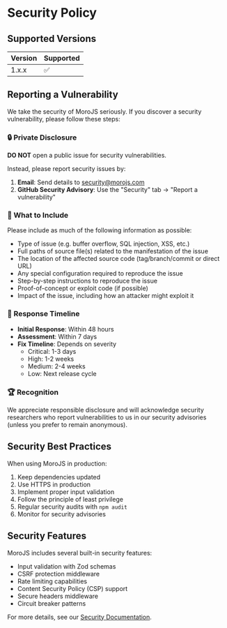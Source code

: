 # Security Policy

## Supported Versions

| Version | Supported          |
| ------- | ------------------ |
| 1.x.x   | :white_check_mark: |

## Reporting a Vulnerability

We take the security of MoroJS seriously. If you discover a security vulnerability, please follow these steps:

### 🔒 Private Disclosure

**DO NOT** open a public issue for security vulnerabilities.

Instead, please report security issues by:

1. **Email**: Send details to security@morojs.com
2. **GitHub Security Advisory**: Use the "Security" tab → "Report a vulnerability"

### 📝 What to Include

Please include as much of the following information as possible:

- Type of issue (e.g. buffer overflow, SQL injection, XSS, etc.)
- Full paths of source file(s) related to the manifestation of the issue
- The location of the affected source code (tag/branch/commit or direct URL)
- Any special configuration required to reproduce the issue
- Step-by-step instructions to reproduce the issue
- Proof-of-concept or exploit code (if possible)
- Impact of the issue, including how an attacker might exploit it

### 🚀 Response Timeline

- **Initial Response**: Within 48 hours
- **Assessment**: Within 7 days
- **Fix Timeline**: Depends on severity
  - Critical: 1-3 days
  - High: 1-2 weeks
  - Medium: 2-4 weeks
  - Low: Next release cycle

### 🏆 Recognition

We appreciate responsible disclosure and will acknowledge security researchers who report vulnerabilities to us in our security advisories (unless you prefer to remain anonymous).

## Security Best Practices

When using MoroJS in production:

1. Keep dependencies updated
2. Use HTTPS in production
3. Implement proper input validation
4. Follow the principle of least privilege
5. Regular security audits with `npm audit`
6. Monitor for security advisories

## Security Features

MoroJS includes several built-in security features:

- Input validation with Zod schemas
- CSRF protection middleware
- Rate limiting capabilities  
- Content Security Policy (CSP) support
- Secure headers middleware
- Circuit breaker patterns

For more details, see our [Security Documentation](../docs/SECURITY.md). 